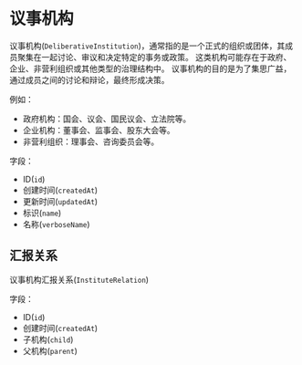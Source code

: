 # 议事机构 

议事机构(`DeliberativeInstitution`)，通常指的是一个正式的组织或团体，其成员聚集在一起讨论、审议和决定特定的事务或政策。
这类机构可能存在于政府、企业、非营利组织或其他类型的治理结构中。
议事机构的目的是为了集思广益，通过成员之间的讨论和辩论，最终形成决策。

例如：

* 政府机构：国会、议会、国民议会、立法院等。
* 企业机构：董事会、监事会、股东大会等。
* 非营利组织：理事会、咨询委员会等。

字段：

- ID(`id`) 
- 创建时间(`createdAt`) 
- 更新时间(`updatedAt`) 
- 标识(`name`) 
- 名称(`verboseName`)

## 汇报关系

议事机构汇报关系(`InstituteRelation`) 

字段：

- ID(`id`)
- 创建时间(`createdAt`) 
- 子机构(`child`) 
- 父机构(`parent`)